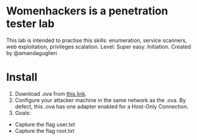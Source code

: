 # Womenhackers is a penetration tester lab 
This lab is intended to practise this skills: enumeration, service scanners, web exploitation, privileges scalation. 
Level: Super easy. Initiation.
Created by @amandaguglieri

# Install
1. Download .ova from [this link](https://drive.google.com/file/d/1AgZKGEOOf04m9Idx7DOacZDRXAslWjaH/view?usp=sharing).
2. Configure your attacker machine in the same network as the .ova. By defect, this .ova has one adapter enabled for a Host-Only Connection.
3. Goals:
+ Capture the flag user.txt
+ Capture the flag root.txt
